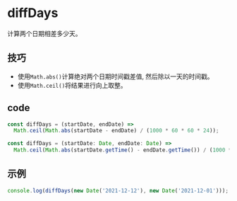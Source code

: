# diffDays

计算两个日期相差多少天。

## 技巧

- 使用`Math.abs()`计算绝对两个日期时间戳差值, 然后除以一天的时间戳。
- 使用`Math.ceil()`将结果进行向上取整。

## code

```js
const diffDays = (startDate, endDate) =>
  Math.ceil(Math.abs(startDate - endDate) / (1000 * 60 * 60 * 24));
```

```ts
const diffDays = (startDate: Date, endDate: Date) =>
  Math.ceil(Math.abs(startDate.getTime() - endDate.getTime()) / (1000 * 60 * 60 * 24));
```

## 示例

```js
console.log(diffDays(new Date('2021-12-12'), new Date('2021-12-01'))); // 11
```
